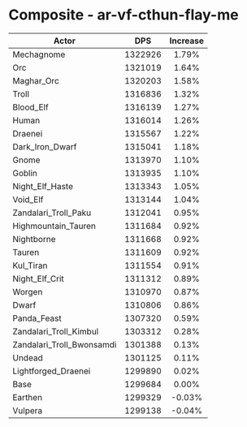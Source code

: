 # Composite - ar-vf-cthun-flay-me
| Actor | DPS | Increase |
|---|:---:|:---:|
|Mechagnome|1322926|1.79%|
|Orc|1321019|1.64%|
|Maghar_Orc|1320203|1.58%|
|Troll|1316836|1.32%|
|Blood_Elf|1316139|1.27%|
|Human|1316014|1.26%|
|Draenei|1315567|1.22%|
|Dark_Iron_Dwarf|1315041|1.18%|
|Gnome|1313970|1.10%|
|Goblin|1313935|1.10%|
|Night_Elf_Haste|1313343|1.05%|
|Void_Elf|1313144|1.04%|
|Zandalari_Troll_Paku|1312041|0.95%|
|Highmountain_Tauren|1311684|0.92%|
|Nightborne|1311668|0.92%|
|Tauren|1311609|0.92%|
|Kul_Tiran|1311554|0.91%|
|Night_Elf_Crit|1311312|0.89%|
|Worgen|1310970|0.87%|
|Dwarf|1310806|0.86%|
|Panda_Feast|1307320|0.59%|
|Zandalari_Troll_Kimbul|1303312|0.28%|
|Zandalari_Troll_Bwonsamdi|1301388|0.13%|
|Undead|1301125|0.11%|
|Lightforged_Draenei|1299890|0.02%|
|Base|1299684|0.00%|
|Earthen|1299329|-0.03%|
|Vulpera|1299138|-0.04%|
